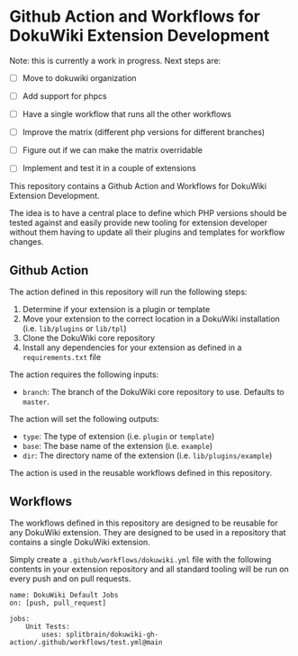 # Github Action and Workflows for DokuWiki Extension Development

Note: this is currently a work in progress. Next steps are:

* [ ] Move to dokuwiki organization
* [ ] Add support for phpcs
* [ ] Have a single workflow that runs all the other workflows
* [ ] Improve the matrix (different php versions for different branches)
* [ ] Figure out if we can make the matrix overridable
* [ ] Implement and test it in a couple of extensions


This repository contains a Github Action and Workflows for DokuWiki Extension Development.

The idea is to have a central place to define which PHP versions should be tested against and easily provide new tooling for extension developer without them having to update all their plugins and templates for workflow changes.

## Github Action

The action defined in this repository will run the following steps:

1. Determine if your extension is a plugin or template
2. Move your extension to the correct location in a DokuWiki installation (i.e. `lib/plugins` or `lib/tpl`)
3. Clone the DokuWiki core repository
4. Install any dependencies for your extension as defined in a `requirements.txt` file

The action requires the following inputs:

- `branch`: The branch of the DokuWiki core repository to use. Defaults to `master`.

The action will set the following outputs:

- `type`: The type of extension (i.e. `plugin` or `template`)
- `base`: The base name of the extension (i.e. `example`)
- `dir`: The directory name of the extension (i.e. `lib/plugins/example`)

The action is used in the reusable workflows defined in this repository.

## Workflows

The workflows defined in this repository are designed to be reusable for any DokuWiki extension. They are designed to be used in a repository that contains a single DokuWiki extension.

Simply create a `.github/workflows/dokuwiki.yml` file with the following contents in your extension repository and all standard tooling will be run on every push and on pull requests.

```
name: DokuWiki Default Jobs
on: [push, pull_request]

jobs:
    Unit Tests:
        uses: splitbrain/dokuwiki-gh-action/.github/workflows/test.yml@main
```


